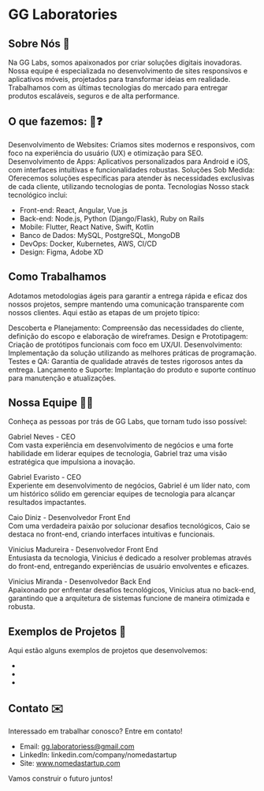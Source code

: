 # GG Laboratories

## Sobre Nós 💭 
Na GG Labs, somos apaixonados por criar soluções digitais inovadoras. Nossa equipe é especializada no desenvolvimento de sites responsivos e aplicativos móveis, projetados para transformar ideias em realidade. Trabalhamos com as últimas tecnologias do mercado para entregar produtos escaláveis, seguros e de alta performance.

## O que fazemos: 🤔❓

Desenvolvimento de Websites: Criamos sites modernos e responsivos, com foco na experiência do usuário (UX) e otimização para SEO.
Desenvolvimento de Apps: Aplicativos personalizados para Android e iOS, com interfaces intuitivas e funcionalidades robustas.
Soluções Sob Medida: Oferecemos soluções específicas para atender às necessidades exclusivas de cada cliente, utilizando tecnologias de ponta.
Tecnologias
Nosso stack tecnológico inclui:

- Front-end: React, Angular, Vue.js
- Back-end: Node.js, Python (Django/Flask), Ruby on Rails
- Mobile: Flutter, React Native, Swift, Kotlin
- Banco de Dados: MySQL, PostgreSQL, MongoDB
- DevOps: Docker, Kubernetes, AWS, CI/CD
- Design: Figma, Adobe XD
  
## Como Trabalhamos 
Adotamos metodologias ágeis para garantir a entrega rápida e eficaz dos nossos projetos, sempre mantendo uma comunicação transparente com nossos clientes. Aqui estão as etapas de um projeto típico:

Descoberta e Planejamento: Compreensão das necessidades do cliente, definição do escopo e elaboração de wireframes.
Design e Prototipagem: Criação de protótipos funcionais com foco em UX/UI.
Desenvolvimento: Implementação da solução utilizando as melhores práticas de programação.
Testes e QA: Garantia de qualidade através de testes rigorosos antes da entrega.
Lançamento e Suporte: Implantação do produto e suporte contínuo para manutenção e atualizações.

## Nossa Equipe ‍🤝‍🧑
Conheça as pessoas por trás de GG Labs, que tornam tudo isso possível:

Gabriel Neves - CEO <br>
Com vasta experiência em desenvolvimento de negócios e uma forte habilidade em liderar equipes de tecnologia, Gabriel traz uma visão estratégica que impulsiona a inovação.

Gabriel Evaristo - CEO <br>
Experiente em desenvolvimento de negócios, Gabriel é um líder nato, com um histórico sólido em gerenciar equipes de tecnologia para alcançar resultados impactantes.

Caio Diniz - Desenvolvedor Front End <br>
Com uma verdadeira paixão por solucionar desafios tecnológicos, Caio se destaca no front-end, criando interfaces intuitivas e funcionais.

Vinicius Madureira - Desenvolvedor Front End <br>
Entusiasta da tecnologia, Vinicius é dedicado a resolver problemas através do front-end, entregando experiências de usuário envolventes e eficazes.

Vinicius Miranda - Desenvolvedor Back End <br>
Apaixonado por enfrentar desafios tecnológicos, Vinicius atua no back-end, garantindo que a arquitetura de sistemas funcione de maneira otimizada e robusta.

## Exemplos de Projetos 🚀
Aqui estão alguns exemplos de projetos que desenvolvemos:

- [Projeto 1]: xxxxxxxxxx.
- [Projeto 2]: xxxxxxxxxx.
- [Projeto 3]: xxxxxxxxxx.
 
## Contato ✉️
Interessado em trabalhar conosco? Entre em contato!

- Email: gg.laboratoriess@gmail.com
- LinkedIn: linkedin.com/company/nomedastartup
- Site: www.nomedastartup.com

  
Vamos construir o futuro juntos!
